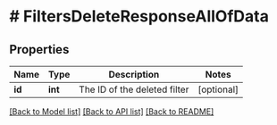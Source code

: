 # # FiltersDeleteResponseAllOfData

## Properties

Name | Type | Description | Notes
------------ | ------------- | ------------- | -------------
**id** | **int** | The ID of the deleted filter | [optional]

[[Back to Model list]](../README.md#documentation-for-models) [[Back to API list]](../README.md#documentation-for-api-endpoints) [[Back to README]](../README.md)
